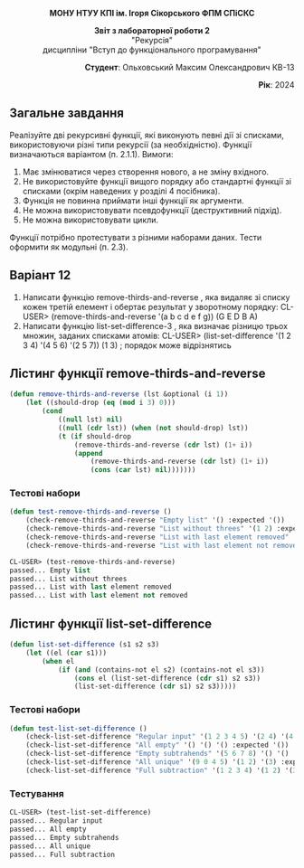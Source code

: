 <p align="center"><b>МОНУ НТУУ КПІ ім. Ігоря Сікорського ФПМ СПіСКС</b></p>
<p align="center">
<b>Звіт з лабораторної роботи 2</b><br/>
"Рекурсія"<br/>
дисципліни "Вступ до функціонального програмування"
</p>
<p align="right"><b>Студент</b>: Ольховський Максим Олександрович КВ-13</p>
<p align="right"><b>Рік</b>: 2024</p>

## Загальне завдання

Реалізуйте дві рекурсивні функції, які виконують певні дії зі списками, використовуючи різні типи рекурсії (за необхідністю). Функції визначаються варіантом (п. 2.1.1). Вимоги:

1. Має змінюватися через створення нового, а не зміну вхідного.
2. Не використовуйте функції вищого порядку або стандартні функції зі списками (окрім наведених у розділі 4 посібника).
3. Функція не повинна приймати інші функції як аргументи.
4. Не можна використовувати псевдофункції (деструктивний підхід).
5. Не можна використовувати цикли.

Функції потрібно протестувати з різними наборами даних. Тести оформити як модульні (п. 2.3).

## Варіант 12

1. Написати функцію remove-thirds-and-reverse , яка видаляє зі списку кожен третій
елемент і обертає результат у зворотному порядку:
CL-USER> (remove-thirds-and-reverse '(a b c d e f g))
(G E D B A)
2. Написати функцію list-set-difference-3 , яка визначає різницю трьох множин, заданих списками атомів:
CL-USER> (list-set-difference '(1 2 3 4) '(4 5 6) '(2 5 7))
(1 3) ; порядок може відрізнятись

## Лістинг функції remove-thirds-and-reverse

```lisp
(defun remove-thirds-and-reverse (lst &optional (i 1))
    (let ((should-drop (eq (mod i 3) 0)))
        (cond
            ((null lst) nil)
            ((null (cdr lst)) (when (not should-drop) lst))
            (t (if should-drop
                (remove-thirds-and-reverse (cdr lst) (1+ i))
                (append
                    (remove-thirds-and-reverse (cdr lst) (1+ i))
                    (cons (car lst) nil)))))))
```

### Тестові набори

```lisp
(defun test-remove-thirds-and-reverse ()
    (check-remove-thirds-and-reverse "Empty list" '() :expected '())
    (check-remove-thirds-and-reverse "List without threes" '(1 2) :expected '(2 1))
    (check-remove-thirds-and-reverse "List with last element removed" '(1 2 3 4 5 6) :expected '(5 4 2 1))
    (check-remove-thirds-and-reverse "List with last element not removed" '(1 2 3 4 5 6 7) :expected '(7 5 4 2 1)))
```

```lisp
CL-USER> (test-remove-thirds-and-reverse)
passed... Empty list
passed... List without threes
passed... List with last element removed
passed... List with last element not removed

```

## Лістинг функції list-set-difference

```lisp
(defun list-set-difference (s1 s2 s3)
    (let ((el (car s1)))
        (when el
            (if (and (contains-not el s2) (contains-not el s3))
                (cons el (list-set-difference (cdr s1) s2 s3))
                (list-set-difference (cdr s1) s2 s3)))))
```

### Тестові набори

```lisp
(defun test-list-set-difference ()
    (check-list-set-difference "Regular input" '(1 2 3 4 5) '(2 4) '(4 5) :expected '(1 3))
    (check-list-set-difference "All empty" '() '() '() :expected '())
    (check-list-set-difference "Empty subtrahends" '(5 6 7 8) '() '() :expected '(5 6 7 8))
    (check-list-set-difference "All unique" '(9 0 4 5) '(1 2) '(3) :expected '(9 0 4 5))
    (check-list-set-difference "Full subtraction" '(1 2 3 4) '(1 2) '(3 4) :expected '()))
```

### Тестування

```lisp
CL-USER> (test-list-set-difference)
passed... Regular input
passed... All empty
passed... Empty subtrahends
passed... All unique
passed... Full subtraction
```
